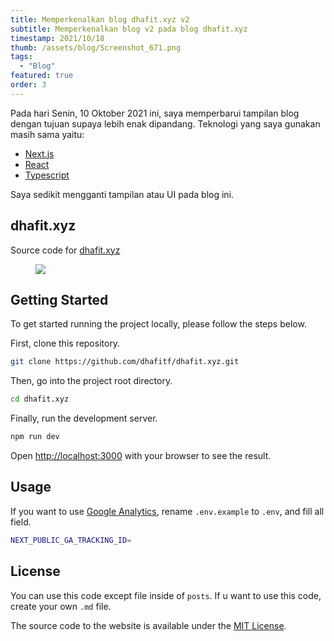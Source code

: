 ```yaml
---
title: Memperkenalkan blog dhafit.xyz v2
subtitle: Memperkenalkan blog v2 pada blog dhafit.xyz
timestamp: 2021/10/18
thumb: /assets/blog/Screenshot_671.png
tags:
  - "Blog"
featured: true
order: 3
---
```


Pada hari Senin, 10 Oktober 2021 ini, saya memperbarui tampilan blog dengan tujuan supaya lebih enak dipandang. Teknologi yang saya gunakan masih sama yaitu:

- [Next.js](https://nextjs.org/)
- [React](https://reactjs.org/)
- [Typescript](https://www.typescriptlang.org/)

Saya sedikit mengganti tampilan atau UI pada blog ini.

## dhafit.xyz

Source code for [dhafit.xyz](http://dhafit.xyz/)

<figure>
<div className="left">
 <img src="https://img.shields.io/github/last-commit/dhafitf/dhafit.xyz?color=blue" />
 </div>
</figure>

## Getting Started

To get started running the project locally, please follow the steps below.

First, clone this repository.

```bash
git clone https://github.com/dhafitf/dhafit.xyz.git
```

Then, go into the project root directory.

```bash
cd dhafit.xyz
```

Finally, run the development server.

```bash
npm run dev
```

Open [http://localhost:3000](http://localhost:3000) with your browser to see the result.

## Usage

If you want to use [Google Analytics](https://analytics.google.com/), rename `.env.example` to `.env`, and fill all field.

```bash
NEXT_PUBLIC_GA_TRACKING_ID=
```

## License

You can use this code except file inside of `posts`. If u want to use this code, create your own `.md` file.

The source code to the website is available under the [MIT License](https://github.com/dhafitf/dhafit.xyz/blob/master/LICENSE).

